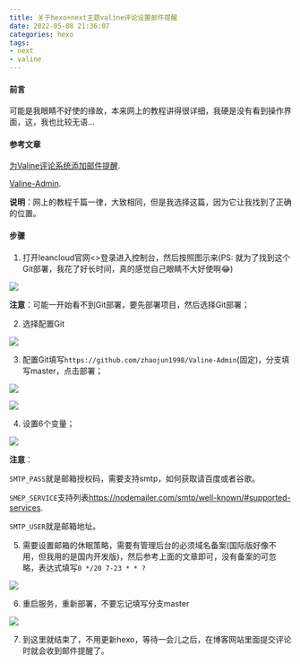```yaml
---
title: 关于hexo+next主题valine评论设置邮件提醒
date: 2022-05-08 21:36:07
categories: hexo
tags:
- next
- valine
---
```


#### 前言

可能是我眼睛不好使的缘故，本来网上的教程讲得很详细，我硬是没有看到操作界面，这，我也比较无语...

<!-- more -->

#### 参考文章

[为Valine评论系统添加邮件提醒](https://blog.csdn.net/weixin_43167980/article/details/113808068).

[Valine-Admin](https://github.com/zhaojun1998/Valine-Admin).

**说明**：网上的教程千篇一律，大致相同，但是我选择这篇，因为它让我找到了正确的位置。

#### 步骤

1. 打开leancloud官网<>登录进入控制台，然后按照图示来(PS: 就为了找到这个Git部署，我花了好长时间，真的感觉自己眼睛不大好使啊😂)

![](https://photo.lihui327.cn/blog/2022/2022-05-08_214953.jpg)

**注意**：可能一开始看不到Git部署，要先部署项目，然后选择Git部署；

2. 选择配置Git

![](https://photo.lihui327.cn/blog/2022/2022-05-08_215700.jpg) 

3. 配置Git填写`https://github.com/zhaojun1998/Valine-Admin`(固定)，分支填写master，点击部署；

![](https://photo.lihui327.cn/blog/2022/2022-05-08_220215.jpg)

![](http://photo.lihui327.cn/blog/2022/2022-05-08_215946.jpg)

4. 设置6个变量；

![](https://photo.lihui327.cn/blog/2022/2022-05-08_220601.jpg) 

**注意**：

`SMTP_PASS`就是邮箱授权码，需要支持smtp，如何获取请百度或者谷歌。

`SMEP_SERVICE`支持列表<https://nodemailer.com/smtp/well-known/#supported-services>.

`SMTP_USER`就是邮箱地址。

5. 需要设置邮箱的休眠策略，需要有管理后台的必须域名备案(国际版好像不用，但我用的是国内开发版)，然后参考上面的文章即可，没有备案的可忽略，表达式填写`0 */20 7-23 * * ?`

![](https://photo.lihui327.cn/blog/2022/2022-05-08_221657.jpg)

6. 重启服务，重新部署，不要忘记填写分支master

![](https://photo.lihui327.cn/blog/2022/2022-05-08_221956.jpg) 

7. 到这里就结束了，不用更新hexo，等待一会儿之后，在博客网站里面提交评论时就会收到邮件提醒了。